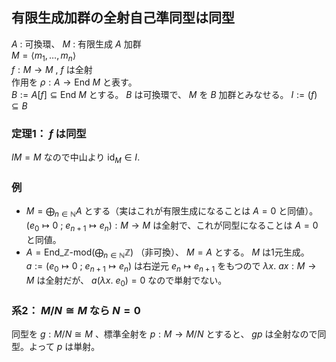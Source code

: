 ## 有限生成加群の全射自己準同型は同型
$A$ : 可換環、 $M$ : 有限生成 $A$ 加群  
$M=\langle m_1,\ldots ,m_n \rangle$  
$f:M\to M$ , $f$ は全射  
作用を $\rho:A\to \mathrm{End}\ M$ と表す。  
$B:=A[f]\subseteq \mathrm{End}\ M$ とする。 $B$ は可換環で、 $M$ を $B$ 加群とみなせる。 $I:=(f)\subseteq B$
### 定理1： $f$ は同型
$IM=M$ なので中山より $\mathrm{id}_M\in I$.
### 例
- $M=\bigoplus_{n\in\mathbb{N}}A$ とする（実はこれが有限生成になることは $A=0$ と同値）。
  $(e_0\mapsto 0\ ;\ e_{n+1}\mapsto e_n):M\to M$ は全射で、これが同型になることは $A=0$ と同値。
- $A=\mathrm{End}\_{\mathbb{Z}\text{-mod}}(\bigoplus_{n\in\mathbb{N}}\mathbb{Z})$ （非可換）、 $M=A$ とする。
  $M$ は1元生成。
  $a:=(e_0\mapsto 0\ ;\ e_{n+1}\mapsto e_n)$ は右逆元 $e_n\mapsto e_{n+1}$ をもつので
  $\lambda x.\ ax :M\to M$ は全射だが、 $a(\lambda x.\ e_0)=0$ なので単射でない。
### 系2： $M/N\cong M$ なら $N=0$
同型を $g:M/N\cong M$ 、標準全射を $p:M\to M/N$ とすると、
$gp$ は全射なので同型。よって $p$ は単射。
